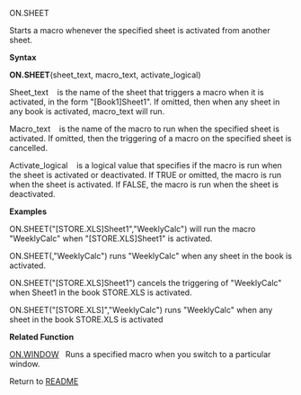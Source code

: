 ON.SHEET

Starts a macro whenever the specified sheet is activated from another
sheet.

**Syntax**

**ON.SHEET**(sheet\_text, macro\_text, activate\_logical)

Sheet\_text    is the name of the sheet that triggers a macro when it is
activated, in the form "\[Book1\]Sheet1". If omitted, then when any
sheet in any book is activated, macro\_text will run.

Macro\_text    is the name of the macro to run when the specified sheet
is activated. If omitted, then the triggering of a macro on the
specified sheet is cancelled.

Activate\_logical    is a logical value that specifies if the macro is
run when the sheet is activated or deactivated. If TRUE or omitted, the
macro is run when the sheet is activated. If FALSE, the macro is run
when the sheet is deactivated.

**Examples**

ON.SHEET("\[STORE.XLS\]Sheet1","WeeklyCalc") will run the macro
"WeeklyCalc" when "\[STORE.XLS\]Sheet1" is activated.

ON.SHEET(,"WeeklyCalc") runs "WeeklyCalc" when any sheet in the book is
activated.

ON.SHEET("\[STORE.XLS\]Sheet1") cancels the triggering of "WeeklyCalc"
when Sheet1 in the book STORE.XLS is activated.

ON.SHEET("\[STORE.XLS\]","WeeklyCalc") runs "WeeklyCalc" when any sheet
in the book STORE.XLS is activated

**Related Function**

[ON.WINDOW](ON.WINDOW.md)   Runs a specified macro when you switch to a particular
window.



Return to [README](README.md)

